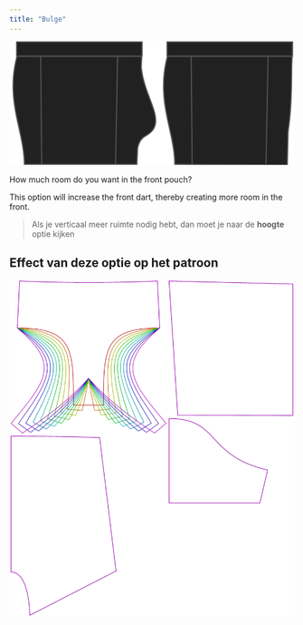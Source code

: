 ```yaml
---
title: "Bulge"
---
```


![The bulge option on Bruce](./bulge.svg)

How much room do you want in the front pouch?

This option will increase the front dart, thereby creating more room in the front.

> Als je verticaal meer ruimte nodig hebt, dan moet je naar de **hoogte** optie kijken

## Effect van deze optie op het patroon

![This image shows the effect of this option by superimposing several variants that have a different value for this option](bruce_bulge_sample.svg "Effect of this option on the pattern")
